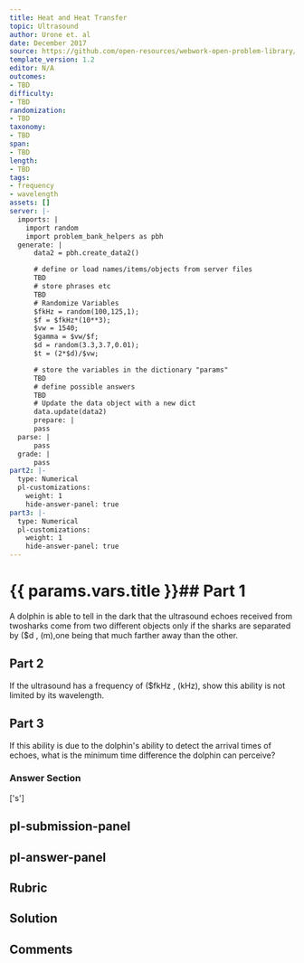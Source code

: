 ```yaml
---
title: Heat and Heat Transfer
topic: Ultrasound
author: Urone et. al
date: December 2017
source: https://github.com/open-resources/webwork-open-problem-library/tree/master/Contrib/BrockPhysics/College_Physics_Urone/17.Physics_of_Hearing/17-07.Ultrasound/NU_U17_17_07_011.pg
template_version: 1.2
editor: N/A
outcomes:
- TBD
difficulty:
- TBD
randomization:
- TBD
taxonomy:
- TBD
span:
- TBD
length:
- TBD
tags:
- frequency
- wavelength
assets: []
server: |-
  imports: |
    import random
    import problem_bank_helpers as pbh
  generate: |
      data2 = pbh.create_data2()

      # define or load names/items/objects from server files
      TBD
      # store phrases etc
      TBD
      # Randomize Variables
      $fkHz = random(100,125,1);
      $f = $fkHz*(10**3);
      $vw = 1540;
      $gamma = $vw/$f;
      $d = random(3.3,3.7,0.01);
      $t = (2*$d)/$vw;

      # store the variables in the dictionary "params"
      TBD
      # define possible answers
      TBD
      # Update the data object with a new dict
      data.update(data2)
      prepare: |
      pass
  parse: |
      pass
  grade: |
      pass
part2: |-
  type: Numerical
  pl-customizations:
    weight: 1
    hide-answer-panel: true
part3: |-
  type: Numerical
  pl-customizations:
    weight: 1
    hide-answer-panel: true
---
```


# {{ params.vars.title }}## Part 1 
A dolphin is able to tell in the dark that the ultrasound echoes received from twosharks come from two different objects only if the sharks are separated by ($d , (m),one being that much farther away than the other. 
## Part 2 
If the ultrasound has a frequency of ($fkHz , (kHz), show this ability is not limited by its wavelength. 
## Part 3 
If this ability is due to the dolphin's ability to detect the arrival times of echoes, what is the minimum time difference the dolphin can perceive? 


### Answer Section 
['s']

## pl-submission-panel 


## pl-answer-panel 


## Rubric 


## Solution 


## Comments 


